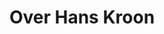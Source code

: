 ---
layout: page
title: Over Hans Kroon
permalink: /over-hans-kroon/
postcategorie: overhanskroon
metadiscription: blabla
---